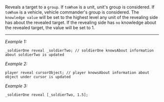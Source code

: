 Reveals a target to a `group`. If `toWhom` is a unit, unit's group is considered. If `toWhom` is a vehicle, vehicle commander's group is considered.  The `knowledge value` will be set to the highest level any unit of the revealing side has about the revealed target. If the revealing side has `no` knowledge about the revealed target, the value will be set to 1.


---
*Example 1:*
```sqf
_soldierOne reveal _soldierTwo; // soldierOne knowsAbout information about soldierTwo is updated
```

*Example 2:*
```sqf
player reveal cursorObject; // player knowsAbout information about object under cursor is updated
```

*Example 3:*
```sqf
_soldierOne reveal [_soldierTwo, 1.5];
```